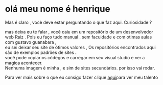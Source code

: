 <!DOCTYPE html>
<html lang="pt-br">
<head>
    <meta charset="UTF-8">
    <meta name="viewport" content="width=device-width, initial-scale=1.0">

</head>
<body>
    <h1>olá meu nome é henrique</h1>
<p>     Mas é claro , você deve estar perguntando o que faz aqui. Curiosidade ? </p>
<p>     mas deixa eu te falar , você caiu em um repositório de um desenvolvedor web Raiz . Pois eu faço tudo manual . sem faculdade e com otimas aulas com gustavo guanabara ,<br>
        eu sei deixar seu site de ótimos valores ,
        Os repositórios encontrados aqui são de exemplos padrões de sites . <br>
        você pode copiar os códegos e carregar em seu visual studio e ver a magica acontecer. <br>
        Nenhuma imagem é minha , e sim de sites secundários. por isso vai rodar.  
</p>
    <p>
        Para ver mais sobre o que eu consigo fazer clique <a href="home/home.html">aqui</a>para ver meu talento 
    </p>
</body>
</html>